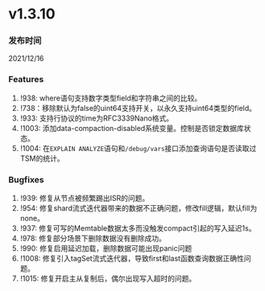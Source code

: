 # v1.3.10

### 发布时间

2021/12/16

### Features

1. !938: where语句支持数字类型field和字符串之间的比较。
1. !738：移除默认为false的uint64支持开关，以永久支持uint64类型的field。
1. !933: 支持行协议的time为RFC3339Nano格式。
1. !1003: 添加data-compaction-disabled系统变量。控制是否锁定数据库状态。
1. !1004: 在`EXPLAIN ANALYZE`语句和`/debug/vars`接口添加查询语句是否读取过TSM的统计。

### Bugfixes

1. !939: 修复从节点被频繁踢出ISR的问题。
1. !954: 修复shard流式迭代器带来的数据不正确问题，修改fill逻辑，默认fill为none。
1. !937: 修复可写的Memtable数据太多而没触发compact引起的写入延迟1s。
1. !978: 修复部分场景下删除数据没有删除成功。
1. !990: 修复启用延迟加载，删除数据可能出现panic问题
1. !1008: 修复引入tagSet流式迭代器，导致first和last函数查询数据正确性问题。
1. !1015: 修复开启主从复制后，偶尔出现写入超时的问题。
